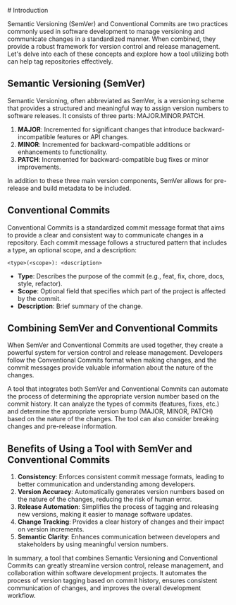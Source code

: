 # Introduction

Semantic Versioning (SemVer) and Conventional Commits are two practices commonly used in software development to manage versioning and communicate changes in a standardized manner. When combined, they provide a robust framework for version control and release management. Let's delve into each of these concepts and explore how a tool utilizing both can help tag repositories effectively.

## Semantic Versioning (SemVer)

Semantic Versioning, often abbreviated as SemVer, is a versioning scheme that provides a structured and meaningful way to assign version numbers to software releases. It consists of three parts: MAJOR.MINOR.PATCH.

1. **MAJOR**: Incremented for significant changes that introduce backward-incompatible features or API changes.
2. **MINOR**: Incremented for backward-compatible additions or enhancements to functionality.
3. **PATCH**: Incremented for backward-compatible bug fixes or minor improvements.

In addition to these three main version components, SemVer allows for pre-release and build metadata to be included.

## Conventional Commits

Conventional Commits is a standardized commit message format that aims to provide a clear and consistent way to communicate changes in a repository. Each commit message follows a structured pattern that includes a type, an optional scope, and a description:

```
<type>(<scope>): <description>
```

- **Type**: Describes the purpose of the commit (e.g., feat, fix, chore, docs, style, refactor).
- **Scope**: Optional field that specifies which part of the project is affected by the commit.
- **Description**: Brief summary of the change.

## Combining SemVer and Conventional Commits

When SemVer and Conventional Commits are used together, they create a powerful system for version control and release management. Developers follow the Conventional Commits format when making changes, and the commit messages provide valuable information about the nature of the changes.

A tool that integrates both SemVer and Conventional Commits can automate the process of determining the appropriate version number based on the commit history. It can analyze the types of commits (features, fixes, etc.) and determine the appropriate version bump (MAJOR, MINOR, PATCH) based on the nature of the changes. The tool can also consider breaking changes and pre-release information.

## Benefits of Using a Tool with SemVer and Conventional Commits

1. **Consistency**: Enforces consistent commit message formats, leading to better communication and understanding among developers.
2. **Version Accuracy**: Automatically generates version numbers based on the nature of the changes, reducing the risk of human error.
3. **Release Automation**: Simplifies the process of tagging and releasing new versions, making it easier to manage software updates.
4. **Change Tracking**: Provides a clear history of changes and their impact on version increments.
5. **Semantic Clarity**: Enhances communication between developers and stakeholders by using meaningful version numbers.

In summary, a tool that combines Semantic Versioning and Conventional Commits can greatly streamline version control, release management, and collaboration within software development projects. It automates the process of version tagging based on commit history, ensures consistent communication of changes, and improves the overall development workflow.
